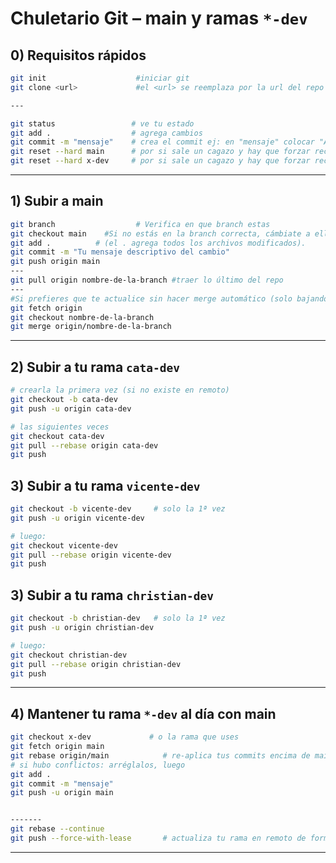 # Chuletario Git – main y ramas `*-dev`

## 0) Requisitos rápidos
```bash
git init                    #iniciar git
git clone <url>             #el <url> se reemplaza por la url del repo

---

git status                 # ve tu estado
git add .                  # agrega cambios
git commit -m "mensaje"    # crea el commit ej: en "mensaje" colocar "ADD: creación de la pantalla 2"
git reset --hard main      # por si sale un cagazo y hay que forzar recuperar lo de la main en la branch
git reset --hard x-dev     # por si sale un cagazo y hay que forzar recuperar lo de la branch anterior en la nueva branch

```

---

## 1) Subir **a main**
```bash
git branch                  # Verifica en que branch estas
git checkout main    #Si no estás en la branch correcta, cámbiate a ella
git add .          # (el . agrega todos los archivos modificados).
git commit -m "Tu mensaje descriptivo del cambio"
git push origin main
---
git pull origin nombre-de-la-branch #traer lo último del repo
--- 
#Si prefieres que te actualice sin hacer merge automático (solo bajando los cambios para revisarlos), puedes usar:
git fetch origin
git checkout nombre-de-la-branch
git merge origin/nombre-de-la-branch
```


---

## 2) Subir **a tu rama** `cata-dev`
```bash
# crearla la primera vez (si no existe en remoto)
git checkout -b cata-dev
git push -u origin cata-dev

# las siguientes veces
git checkout cata-dev
git pull --rebase origin cata-dev
git push
```

## 3) Subir **a tu rama** `vicente-dev`
```bash
git checkout -b vicente-dev     # solo la 1ª vez
git push -u origin vicente-dev

# luego:
git checkout vicente-dev
git pull --rebase origin vicente-dev
git push
```

## 3) Subir **a tu rama** `christian-dev`
```bash
git checkout -b christian-dev   # solo la 1ª vez
git push -u origin christian-dev

# luego:
git checkout christian-dev
git pull --rebase origin christian-dev
git push
```

---

## 4) Mantener tu rama `*-dev` **al día con main**
```bash
git checkout x-dev             # o la rama que uses
git fetch origin main
git rebase origin/main            # re-aplica tus commits encima de main
# si hubo conflictos: arréglalos, luego
git add .
git commit -m "mensaje"
git push -u origin main


-------
git rebase --continue
git push --force-with-lease       # actualiza tu rama en remoto de forma segura
```

---